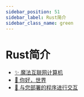 ```yaml
---
sidebar_position: 51
sidebar_label: Rust简介
sidebar_class_name: green
---
```


# Rust简介

- [✨ 魔法互联网计算机](./the-magic-internet-computer/README.md)
- [📝 你好，世界](./hello-world/README.md)
- [👋 与您部署的程序进行交互](./interact-wit-your-deployed-program/README.md)
